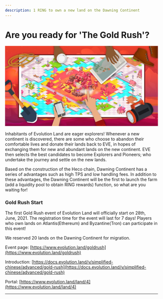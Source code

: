 ```yaml
---
description: 1 RING to own a new land on the Dawning Continent
---
```


# Are you ready for 'The Gold Rush'?

![](<../../.gitbook/assets/image (1).png>)

Inhabitants of Evolution Land are eager explorers! Whenever a new continent is discovered, there are some who choose to abandon their comfortable lives and donate their lands back to EVE, in hopes of exchanging them for new and abundant lands on the new continent. EVE then selects the best candidates to become Explorers and Pioneers; who undertake the journey and settle on the new lands.

Based on the construction of the Heco chain, Dawning Continent has a series of advantages such as high TPS and low handling fees. In addition to these advantages, the Dawning Continent will be the first to launch the farm (add a liquidity pool to obtain RING rewards) function, so what are you waiting for!

### **Gold Rush Start**

The first Gold Rush event of Evolution Land will officially start on 28th, June, 2021. The registration time for the event will last for 7 days! Players who own lands on Atlantis(Ethereum) and Byzantine(Tron) can participate in this event!

We reserved 20 lands on the Dawning Continent for migration.



Event page: [https://www.evolution.land/goldrush](https://www.evolution.land/goldrush)

Introduction: [https://docs.evolution.land/v/simplified-chinese/advanced/gold-rush](https://docs.evolution.land/v/simplified-chinese/advanced/gold-rush)

Portal: [https://www.evolution.land/land/4](https://www.evolution.land/land/4)

****
